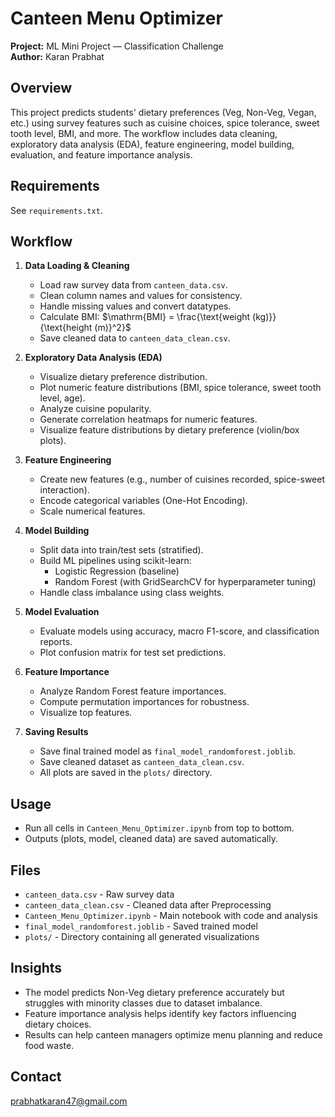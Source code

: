 # Canteen Menu Optimizer

**Project:** ML Mini Project — Classification Challenge 
<br>
**Author:** Karan Prabhat

## Overview

This project predicts students' dietary preferences (Veg, Non-Veg, Vegan, etc.) using survey features such as cuisine choices, spice tolerance, sweet tooth level, BMI, and more. The workflow includes data cleaning, exploratory data analysis (EDA), feature engineering, model building, evaluation, and feature importance analysis.

## Requirements
See `requirements.txt`.

## Workflow

1. **Data Loading & Cleaning**
   - Load raw survey data from `canteen_data.csv`.
   - Clean column names and values for consistency.
   - Handle missing values and convert datatypes.
   - Calculate BMI: $\mathrm{BMI} = \frac{\text{weight (kg)}}{\text{height (m)}^2}$
   - Save cleaned data to `canteen_data_clean.csv`.

2. **Exploratory Data Analysis (EDA)**
   - Visualize dietary preference distribution.
   - Plot numeric feature distributions (BMI, spice tolerance, sweet tooth level, age).
   - Analyze cuisine popularity.
   - Generate correlation heatmaps for numeric features.
   - Visualize feature distributions by dietary preference (violin/box plots).

3. **Feature Engineering**
   - Create new features (e.g., number of cuisines recorded, spice-sweet interaction).
   - Encode categorical variables (One-Hot Encoding).
   - Scale numerical features.

4. **Model Building**
   - Split data into train/test sets (stratified).
   - Build ML pipelines using scikit-learn:
     - Logistic Regression (baseline)
     - Random Forest (with GridSearchCV for hyperparameter tuning)
   - Handle class imbalance using class weights.

5. **Model Evaluation**
   - Evaluate models using accuracy, macro F1-score, and classification reports.
   - Plot confusion matrix for test set predictions.

6. **Feature Importance**
   - Analyze Random Forest feature importances.
   - Compute permutation importances for robustness.
   - Visualize top features.

7. **Saving Results**
   - Save final trained model as `final_model_randomforest.joblib`.
   - Save cleaned dataset as `canteen_data_clean.csv`.
   - All plots are saved in the `plots/` directory.

## Usage

- Run all cells in `Canteen_Menu_Optimizer.ipynb` from top to bottom.
- Outputs (plots, model, cleaned data) are saved automatically.

## Files

- `canteen_data.csv` - Raw survey data
- `canteen_data_clean.csv` - Cleaned data after Preprocessing
- `Canteen_Menu_Optimizer.ipynb` - Main notebook with code and analysis
- `final_model_randomforest.joblib` - Saved trained model
- `plots/` - Directory containing all generated visualizations

## Insights

- The model predicts Non-Veg dietary preference accurately but struggles with minority classes due to dataset imbalance.
- Feature importance analysis helps identify key factors influencing dietary choices.
- Results can help canteen managers optimize menu planning and reduce food waste.

## Contact
prabhatkaran47@gmail.com
